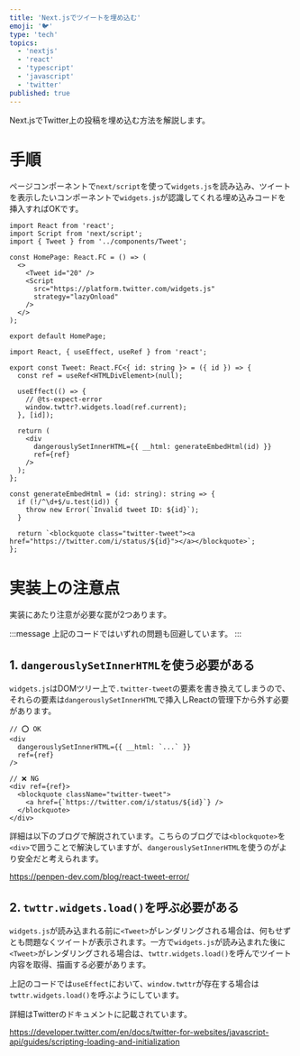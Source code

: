 ```yaml
---
title: 'Next.jsでツイートを埋め込む'
emoji: '🐦'
type: 'tech'
topics:
  - 'nextjs'
  - 'react'
  - 'typescript'
  - 'javascript'
  - 'twitter'
published: true
---
```


Next.jsでTwitter上の投稿を埋め込む方法を解説します。

# 手順

ページコンポーネントで`next/script`を使って`widgets.js`を読み込み、ツイートを表示したいコンポーネントで`widgets.js`が認識してくれる埋め込みコードを挿入すればOKです。

```tsx:pages/index.tsx
import React from 'react';
import Script from 'next/script';
import { Tweet } from '../components/Tweet';

const HomePage: React.FC = () => (
  <>
    <Tweet id="20" />
    <Script
      src="https://platform.twitter.com/widgets.js"
      strategy="lazyOnload"
    />
  </>
);

export default HomePage;
```

```tsx:components/Tweet.tsx
import React, { useEffect, useRef } from 'react';

export const Tweet: React.FC<{ id: string }> = ({ id }) => {
  const ref = useRef<HTMLDivElement>(null);

  useEffect(() => {
    // @ts-expect-error
    window.twttr?.widgets.load(ref.current);
  }, [id]);

  return (
    <div
      dangerouslySetInnerHTML={{ __html: generateEmbedHtml(id) }}
      ref={ref}
    />
  );
};

const generateEmbedHtml = (id: string): string => {
  if (!/^\d+$/u.test(id)) {
    throw new Error(`Invalid tweet ID: ${id}`);
  }

  return `<blockquote class="twitter-tweet"><a href="https://twitter.com/i/status/${id}"></a></blockquote>`;
};
```

# 実装上の注意点

実装にあたり注意が必要な罠が2つあります。

:::message
上記のコードではいずれの問題も回避しています。
:::

## 1. `dangerouslySetInnerHTML`を使う必要がある

`widgets.js`はDOMツリー上で`.twitter-tweet`の要素を書き換えてしまうので、それらの要素は`dangerouslySetInnerHTML`で挿入しReactの管理下から外す必要があります。

```tsx
// ⭕ OK
<div
  dangerouslySetInnerHTML={{ __html: `...` }}
  ref={ref}
/>

// ❌ NG
<div ref={ref}>
  <blockquote className="twitter-tweet">
    <a href={`https://twitter.com/i/status/${id}`} />
  </blockquote>
</div>
```

詳細は以下のブログで解説されています。こちらのブログでは`<blockquote>`を`<div>`で囲うことで解決していますが、`dangerouslySetInnerHTML`を使うのがより安全だと考えられます。

https://penpen-dev.com/blog/react-tweet-error/

## 2. `twttr.widgets.load()`を呼ぶ必要がある

`widgets.js`が読み込まれる前に`<Tweet>`がレンダリングされる場合は、何もせずとも問題なくツイートが表示されます。一方で`widgets.js`が読み込まれた後に`<Tweet>`がレンダリングされる場合は、`twttr.widgets.load()`を呼んでツイート内容を取得、描画する必要があります。

上記のコードでは`useEffect`において、`window.twttr`が存在する場合は`twttr.widgets.load()`を呼ぶようにしています。

詳細はTwitterのドキュメントに記載されています。

https://developer.twitter.com/en/docs/twitter-for-websites/javascript-api/guides/scripting-loading-and-initialization
